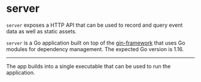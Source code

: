 <!--
Copyright 2020 - Offen Authors <hioffen@posteo.de>
SPDX-FileCopyrightText: 2020 Offen Authors

SPDX-License-Identifier: Apache-2.0
-->

# server

`server` exposes a HTTP API that can be used to record and query event data as well as static assets.

`server` is a Go application built on top of the [gin-framework][] that uses Go modules for dependency management. The expected Go version is 1.16.

[gin-framework]: https://github.com/gin-gonic/gin

---

The app builds into a single executable that can be used to run the application.
